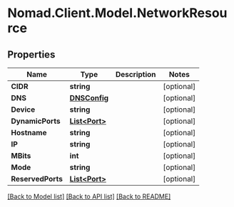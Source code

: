 # Nomad.Client.Model.NetworkResource

## Properties

Name | Type | Description | Notes
------------ | ------------- | ------------- | -------------
**CIDR** | **string** |  | [optional] 
**DNS** | [**DNSConfig**](DNSConfig.md) |  | [optional] 
**Device** | **string** |  | [optional] 
**DynamicPorts** | [**List&lt;Port&gt;**](Port.md) |  | [optional] 
**Hostname** | **string** |  | [optional] 
**IP** | **string** |  | [optional] 
**MBits** | **int** |  | [optional] 
**Mode** | **string** |  | [optional] 
**ReservedPorts** | [**List&lt;Port&gt;**](Port.md) |  | [optional] 

[[Back to Model list]](../README.md#documentation-for-models) [[Back to API list]](../README.md#documentation-for-api-endpoints) [[Back to README]](../README.md)

